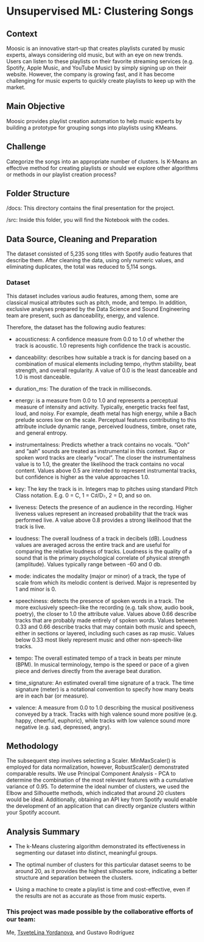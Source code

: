 # Unsupervised ML: Clustering Songs

## Context

Moosic is an innovative start-up that creates playlists curated by music experts, always considering old music, but with an eye on new trends. Users can listen to these playlists on their favorite streaming services (e.g. Spotify, Apple Music, and YouTube Music) by simply signing up on their website. However, the company is growing fast, and it has become challenging for music experts to quickly create playlists to keep up with the market.

## Main Objective

Moosic provides playlist creation automation to help music experts by building a prototype for grouping songs into playlists using KMeans.

## Challenge

Categorize the songs into an appropriate number of clusters. Is K-Means an effective method for creating playlists or should we explore other algorithms or methods in our playlist creation process?

## Folder Structure

/docs: This directory contains the final presentation for the project.

/src: Inside this folder, you will find the Notebook with the codes.

## Data Source, Cleaning and Preparation

The dataset consisted of 5,235 song titles with Spotify audio features that describe them. After cleaning the data, using only numeric values, and eliminating duplicates, the total was reduced to 5,114 songs. 

### Dataset

This dataset includes various audio features, among them, some are classical musical attributes such as pitch, mode, and tempo. In addition, exclusive analyses prepared by the Data Science and Sound Engineering team are present, such as danceability, energy, and valence.

Therefore, the dataset has the following audio features:

- acousticness: A confidence measure from 0.0 to 1.0 of whether the track is acoustic. 1.0 represents high confidence the track is acoustic.

- danceability: describes how suitable a track is for dancing based on a combination of musical elements including tempo, rhythm stability, beat strength, and overall regularity. A value of 0.0 is the least danceable and 1.0 is most danceable.

- duration_ms: The duration of the track in milliseconds.
	
- energy: is a measure from 0.0 to 1.0 and represents a perceptual measure of intensity and activity. Typically, energetic tracks feel fast, loud, and noisy. For example, death metal has high energy, while a Bach prelude scores low on the scale. Perceptual features contributing to this attribute include dynamic range, perceived loudness, timbre, onset rate, and general entropy.

- instrumentalness: Predicts whether a track contains no vocals. “Ooh” and “aah” sounds are treated as instrumental in this context. Rap or spoken word tracks are clearly “vocal”. The closer the instrumentalness value is to 1.0, the greater the likelihood the track contains no vocal content. Values above 0.5 are intended to represent instrumental tracks, but confidence is higher as the value approaches 1.0.	

- key: The key the track is in. Integers map to pitches using standard Pitch Class notation. E.g. 0 = C, 1 = C♯/D♭, 2 = D, and so on.	

- liveness: Detects the presence of an audience in the recording. Higher liveness values represent an increased probability that the track was performed live. A value above 0.8 provides a strong likelihood that the track is live.	

- loudness: The overall loudness of a track in decibels (dB). Loudness values are averaged across the entire track and are useful for comparing the relative loudness of tracks. Loudness is the quality of a sound that is the primary psychological correlate of physical strength (amplitude). Values typically range between -60 and 0 db.	

- mode: indicates the modality (major or minor) of a track, the type of scale from which its melodic content is derived. Major is represented by 1 and minor is 0.	

- speechiness: detects the presence of spoken words in a track. The more exclusively speech-like the recording (e.g. talk show, audio book, poetry), the closer to 1.0 the attribute value. Values above 0.66 describe tracks that are probably made entirely of spoken words. Values between 0.33 and 0.66 describe tracks that may contain both music and speech, either in sections or layered, including such cases as rap music. Values below 0.33 most likely represent music and other non-speech-like tracks.	

- tempo: The overall estimated tempo of a track in beats per minute (BPM). In musical terminology, tempo is the speed or pace of a given piece and derives directly from the average beat duration.	

- time_signature: An estimated overall time signature of a track. The time signature (meter) is a notational convention to specify how many beats are in each bar (or measure).	

- valence: A measure from 0.0 to 1.0 describing the musical positiveness conveyed by a track. Tracks with high valence sound more positive (e.g. happy, cheerful, euphoric), while tracks with low valence sound more negative (e.g. sad, depressed, angry).
  
## Methodology

The subsequent step involves selecting a Scaler. MinMaxScaler() is employed for data normalization, however, RobustScaler() demonstrated comparable results. 
We use Principal Component Analysis - PCA to determine the combination of the most relevant features with a cumulative variance of 0.95. 
To determine the ideal number of clusters, we used the Elbow and Silhouette methods, which indicated that around 20 clusters would be ideal.
Additionally, obtaining an API key from Spotify would enable the development of an application that can directly organize clusters within your Spotify account.

## Analysis Summary

- The k-Means clustering algorithm demonstrated its effectiveness in segmenting our dataset into distinct, meaningful groups.

- The optimal number of clusters for this particular dataset seems to be around 20, as it provides the highest silhouette score, indicating a better structure and separation between the clusters.

- Using a machine to create a playlist is time and cost-effective, even if the results are not as accurate as those from music experts.

### This project was made possible by the collaborative efforts of our team:
Me, [TsveteLina Yordanova](https://github.com/LinaYorda), and Gustavo Rodríguez




